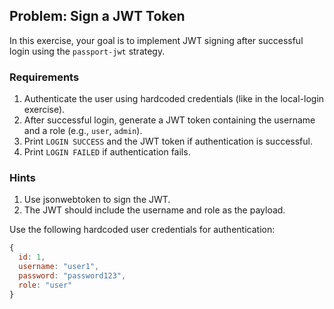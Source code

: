 ## Problem: Sign a JWT Token

In this exercise, your goal is to implement JWT signing after successful login using the `passport-jwt` strategy.

### Requirements

1. Authenticate the user using hardcoded credentials (like in the local-login exercise).
2. After successful login, generate a JWT token containing the username and a role (e.g., `user`, `admin`).
3. Print `LOGIN SUCCESS` and the JWT token if authentication is successful.
4. Print `LOGIN FAILED` if authentication fails.

### Hints
1. Use jsonwebtoken to sign the JWT.
2. The JWT should include the username and role as the payload.

Use the following hardcoded user credentials for authentication:

```js
{
  id: 1,
  username: "user1",
  password: "password123",
  role: "user"
}
